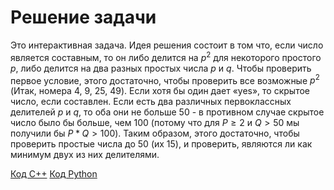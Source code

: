 <h1> Решение задачи </h1>

Это интерактивная задача. 
Идея решения состоит в том что, если число является составным, то он либо делится на $p^2$ для некоторого простого $p$, либо делится на два разных простых числа $p$ и $q$. Чтобы проверить первое условие, этого достаточно, чтобы проверить все возможные $p^2$ (Итак, номера 4, 9, 25, 49). Если хотя бы один дает «yes», то скрытое число, если составлен. Если есть два различных первоклассных делителей $p$ и $q$, то оба они не больше 50 - в противном случае скрытое число было бы больше, чем 100 (потому что для $P \geq 2$ и $Q > 50$ мы получили бы $P * Q > 100$). Таким образом, этого достаточно, чтобы проверить простые числа до 50 (их 15), и проверить, являются ли как минимум двух из них делителями.

[Код С++](Solution_I.cpp)
[Код Python](Solution_I.py)